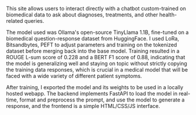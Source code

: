 This site allows users to interact directly with a chatbot custom-trained on biomedical data to ask about diagnoses, treatments, and other health-related queries.

The model used was Ollama's open-source TinyLlama 1.1B, fine-tuned on a biomedical question-response dataset from HuggingFace. I used LoRa, Bitsandbytes, PEFT to adjust parameters and training on the tokenized dataset before merging back into the base model. Training resulted in a ROUGE L-sum score of 0.228 and a BERT F1 score of 0.88, indicating that the model is generalizing well and staying on topic without strictly copying the training data responses, which is crucial in a medical model that will be faced with a wide variety of different patient symptoms. 

After training, I exported the model and its weights to be used in a locally hosted webapp. The backend implements FastAPI to load the model in real-time, format and preprocess the prompt, and use the model to generate a response, and the frontend is a simple HTML/CSS/JS interface.

